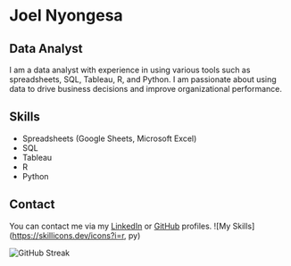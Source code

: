 # Joel Nyongesa

## Data Analyst

I am a data analyst with experience in using various tools such as spreadsheets, SQL, Tableau, R, and Python. I am passionate about using data to drive business decisions and improve organizational performance.

## Skills

- Spreadsheets (Google Sheets, Microsoft Excel)
- SQL
- Tableau
- R
- Python

## Contact

You can contact me via my [LinkedIn](https://www.linkedin.com/in/jknyongesa) or [GitHub](https://github.com/joelnyongesa) profiles.
![My Skills](https://skillicons.dev/icons?i=r, py)

![GitHub Streak](https://github-readme-streak-stats.herokuapp.com?user=joelnyongesa&theme=cobalt&date_format=j%20M%5B%20Y%5D&background=000000&border=7536B2&stroke=9243DD&ring=89502D&fire=FF9554&currStreakNum=D280FF&sideNums=BC52FF&currStreakLabel=64EAE2&sideLabels=48A8A2&dates=A42EE5)


<!---
joelnyongesa/joelnyongesa is a ✨ special ✨ repository because its `README.md` (this file) appears on your GitHub profile.
You can click the Preview link to take a look at your changes.
--->
